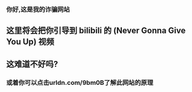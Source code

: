### 你好,这是我的诈骗网站
## 这里将会把你引导到 bilibili 的 (Never Gonna Give You Up) 视频
## 这难道不好吗?
### 或着你可以点击urldn.com/9bm0B了解此网站的原理
